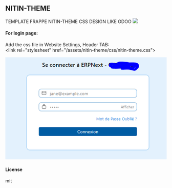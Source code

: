 ## NITIN-THEME

TEMPLATE FRAPPE NITIN-THEME
CSS DESIGN LIKE ODOO
<img src="nitin-theme.PNG">

#### For login page:
<p>
Add the css file in Website Settings, Header TAB:<br>
&lt;link rel="stylesheet" href="/assets/nitin-theme/css/nitin-theme.css"&gt;
</p>
<img src="login.PNG">

#### License

mit
